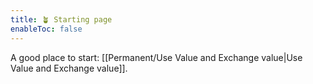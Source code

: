 ```yaml
---
title: 🪴 Starting page
enableToc: false
---
```


A good place to start: [[Permanent/Use Value and Exchange value|Use Value and Exchange value]].
